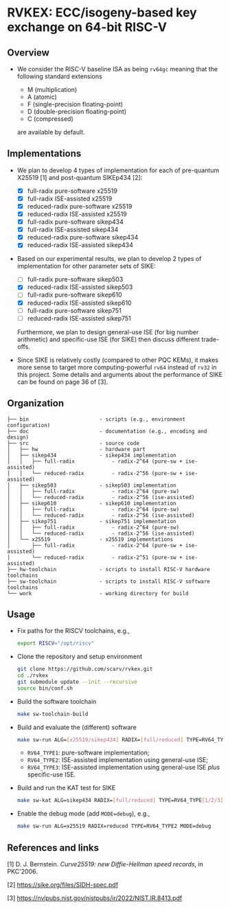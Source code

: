 # RVKEX: ECC/isogeny-based key exchange on 64-bit RISC-V 

## Overview

- We consider the RISC-V baseline ISA as being `rv64gc` meaning that the following standard extensions
  - M      (multiplication)
  - A      (atomic)
  - F      (single-precision floating-point)
  - D      (double-precision floating-point)
  - C      (compressed)

  are available by default.

## Implementations 

- We plan to develop 4 types of implementation for each of pre-quantum X25519 [1] and post-quantum SIKEp434 [2]:
  - [x] full-radix    pure-software  x25519
  - [x] full-radix    ISE-assisted   x25519
  - [x] reduced-radix pure-software  x25519
  - [x] reduced-radix ISE-assisted   x25519
  - [x] full-radix    pure-software  sikep434
  - [x] full-radix    ISE-assisted   sikep434
  - [x] reduced-radix pure-software  sikep434
  - [x] reduced-radix ISE-assisted   sikep434

- Based on our experimental results, we plan to develop 2 types of implementation for other parameter sets of SIKE:
  - [ ] full-radix    pure-software  sikep503
  - [x] reduced-radix ISE-assisted   sikep503
  - [ ] full-radix    pure-software  sikep610
  - [x] reduced-radix ISE-assisted   sikep610
  - [ ] full-radix    pure-software  sikep751
  - [ ] reduced-radix ISE-assisted   sikep751

  Furthermore, we plan to design general-use ISE (for big number arithmetic) and specific-use ISE (for SIKE) then discuss different trade-offs. 

- Since SIKE is relatively costly (compared to other PQC KEMs), it makes more sense to target more computing-powerful `rv64` instead of `rv32` in this project. Some details and arguments about the performance of SIKE can be found on page 36 of [3]. 

## Organization 

```
├── bin                       - scripts (e.g., environment configuration)
├── doc                       - documentation (e.g., encoding and design)
├── src                       - source code
│   ├── hw                    - hardware part
│   ├── sikep434              - sikep434 implementation
│   │   ├── full-radix            - radix-2^64 (pure-sw + ise-assisted)
│   │   └── reduced-radix         - radix-2^56 (pure-sw + ise-assisted)
│   ├── sikep503              - sikep503 implementation
│   │   ├── full-radix            - radix-2^64 (pure-sw)
│   │   └── reduced-radix         - radix-2^56 (ise-assisted)
│   ├── sikep610              - sikep610 implementation
│   │   ├── full-radix            - radix-2^64 (pure-sw)
│   │   └── reduced-radix         - radix-2^56 (ise-assisted)
│   ├── sikep751              - sikep751 implementation
│   │   ├── full-radix            - radix-2^64 (pure-sw)
│   │   └── reduced-radix         - radix-2^56 (ise-assisted)
│   └── x25519                - x25519 implementations
│       ├── full-radix            - radix-2^64 (pure-sw + ise-assisted)
│       └── reduced-radix         - radix-2^51 (pure-sw + ise-assisted)
├── hw-toolchain              - scripts to install RISC-V hardware toolchains 
├── sw-toolchain              - scripts to install RISC-V software toolchains 
└── work                      - working directory for build
```

## Usage 

- Fix paths for the RISCV toolchains, e.g., 

  ```sh
  export RISCV="/opt/riscv"
  ```
- Clone the repository and setup environment

  ```sh
  git clone https://github.com/scarv/rvkex.git
  cd ./rvkex
  git submodule update --init --recursive
  source bin/conf.sh
  ```

- Build the software toolchain
  ```sh
  make sw-toolchain-build  
  ```

- Build and evaluate the (different) software 
  ```sh
  make sw-run ALG=[x25519/sikep434] RADIX=[full/reduced] TYPE=RV64_TYPE[1/2/3]
  ```
  - `RV64_TYPE1`: pure-software implementation; 
  - `RV64_TYPE2`: ISE-assisted implementation using general-use ISE; 
  - `RV64_TYPE3`: ISE-assisted implementation using general-use ISE *plus* specific-use ISE.

- Build and run the KAT test for SIKE 
  ```sh 
  make sw-kat ALG=sikep434 RADIX=[full/reduced] TYPE=RV64_TYPE[1/2/3]
  ```

- Enable the debug mode (add `MODE=debug`), e.g.,
  ```sh
  make sw-run ALG=x25519 RADIX=reduced TYPE=RV64_TYPE2 MODE=debug 
  ```

## References and links

[1] D. J. Bernstein. *Curve25519: new Diffie-Hellman speed records*, in PKC'2006.

[2] https://sike.org/files/SIDH-spec.pdf

[3] https://nvlpubs.nist.gov/nistpubs/ir/2022/NIST.IR.8413.pdf
